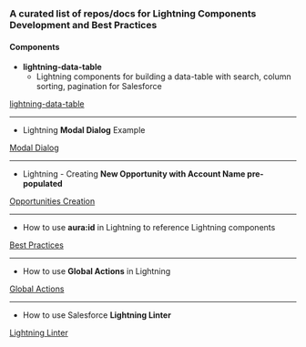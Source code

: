 ### A curated list of repos/docs for Lightning Components Development and Best Practices


#### Components

- **lightning-data-table**
  - Lightning components for building a data-table with search, column sorting, pagination for Salesforce

[lightning-data-table](https://github.com/mohan-chinnappan-n/lightning-data-table)

----

- Lightning **Modal Dialog** Example

[Modal Dialog](https://github.com/mohan-chinnappan-n/lightning-modal-dialog)

----

- Lightning - Creating **New Opportunity with Account Name pre-populated**

[Opportunities Creation](https://github.com/mohan-chinnappan-n/lightning-accounts)

----

- How to use **aura:id** in Lightning to reference Lightning components

[Best Practices](https://github.com/mohan-chinnappan-n/LX-Notes)

----
- How to use **Global Actions** in Lightning

[Global Actions](https://github.com/mohan-chinnappan-n/LX-Notes/tree/master/global-actions)

---
- How to use Salesforce **Lightning Linter**

[Lightning Linter](https://github.com/mohan-chinnappan-n/LX-Notes/tree/master/lint)


